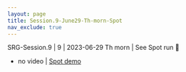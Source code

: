 ```yaml
---
layout: page
title: Session.9-June29-Th-morn-Spot
nav_exclude: true
---
```


SRG-Session.9
| 9              | 2023-06-29  Th morn      | See Spot run     🤖
- no video          | [Spot demo]()                                                                                                                                      
